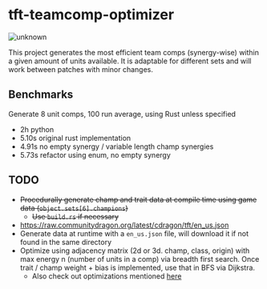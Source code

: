 # tft-teamcomp-optimizer

![unknown](https://user-images.githubusercontent.com/39736205/124393917-e0536b80-dcca-11eb-8aed-ada95a06e3e3.png)

This project generates the most efficient team comps (synergy-wise) within a given amount of units available. It is adaptable for different sets and will work between patches with minor changes.

## Benchmarks

Generate 8 unit comps, 100 run average, using Rust unless specified

- 2h python
- 5.10s original rust implementation
- 4.91s no empty synergy / variable length champ synergies
- 5.73s refactor using enum, no empty synergy

## TODO

- ~~Procedurally generate champ and trait data at compile time using game data (`object.sets[6].champions`)~~
  - ~~Use `build.rs` if necessary~~
- https://raw.communitydragon.org/latest/cdragon/tft/en_us.json
- Generate data at runtime with a `en_us.json` file, will download it if not found in the same directory
- Optimize using adjacency matrix (2d or 3d. champ, class, origin) with max energy n (number of units in a comp) via breadth first search. Once trait / champ weight + bias is implemented, use that in BFS via Dijkstra.
  - Also check out optimizations mentioned [here](https://redd.it/oams7w)
